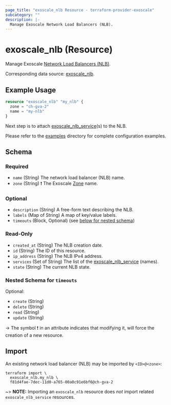 ```yaml
---
page_title: "exoscale_nlb Resource - terraform-provider-exoscale"
subcategory: ""
description: |-
  Manage Exoscale Network Load Balancers (NLB).
---
```


# exoscale_nlb (Resource)

Manage Exoscale [Network Load Balancers (NLB)](https://community.exoscale.com/product/networking/nlb/).

Corresponding data source: [exoscale_nlb](../data-sources/nlb.md).

## Example Usage

```terraform
resource "exoscale_nlb" "my_nlb" {
  zone = "ch-gva-2"
  name = "my-nlb"
}
```

Next step is to attach [exoscale_nlb_service](./nlb_service.md)(s) to the NLB.

Please refer to the [examples](https://github.com/exoscale/terraform-provider-exoscale/tree/master/examples/)
directory for complete configuration examples.

<!-- schema generated by tfplugindocs -->
## Schema

### Required

- `name` (String) The network load balancer (NLB) name.
- `zone` (String) ❗ The Exoscale [Zone](https://www.exoscale.com/datacenters/) name.

### Optional

- `description` (String) A free-form text describing the NLB.
- `labels` (Map of String) A map of key/value labels.
- `timeouts` (Block, Optional) (see [below for nested schema](#nestedblock--timeouts))

### Read-Only

- `created_at` (String) The NLB creation date.
- `id` (String) The ID of this resource.
- `ip_address` (String) The NLB IPv4 address.
- `services` (Set of String) The list of the [exoscale_nlb_service](./nlb_service.md) (names).
- `state` (String) The current NLB state.

<a id="nestedblock--timeouts"></a>
### Nested Schema for `timeouts`

Optional:

- `create` (String)
- `delete` (String)
- `read` (String)
- `update` (String)

-> The symbol ❗ in an attribute indicates that modifying it, will force the creation of a new resource.

## Import

An existing network load balancer (NLB) may be imported by `<ID>@<zone>`:

```console
terraform import \
  exoscale_nlb.my_nlb \
  f81d4fae-7dec-11d0-a765-00a0c91e6bf6@ch-gva-2
```

~> **NOTE:** Importing an `exoscale_nlb` resource does _not_ import related `exoscale_nlb_service` resources.
